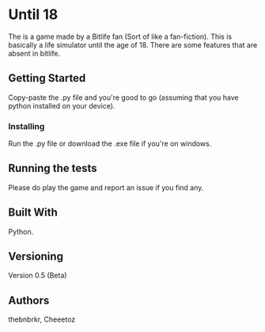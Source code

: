 # Until 18

The is a game made by a Bitlife fan (Sort of like a fan-fiction). This is basically a life simulator until the age of 18. There are some features that are absent in bitlife. 

## Getting Started

Copy-paste the .py file and you're good to go (assuming that you have python installed on your device).

### Installing

Run the .py file or download the .exe file if you're on windows.

## Running the tests

Please do play the game and report an issue if you find any. 

## Built With

Python.

## Versioning

Version 0.5 (Beta)

## Authors

thebnbrkr, Cheeetoz
